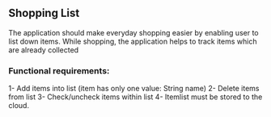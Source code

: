## Shopping List
The application should make everyday
shopping easier by enabling user to list down items. While shopping,
the application helps to track items which are already collected

### Functional requirements:
1- Add items into list (item has only one value: String name)
2- Delete items from list
3- Check/uncheck items within list
4- Itemlist must be stored to the cloud.
